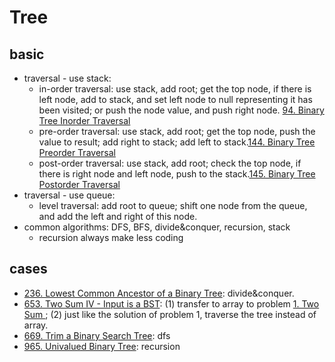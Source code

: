 # Tree

## basic
* traversal - use stack: 
  * in-order traversal: use stack, add root; get the top node, if there is left node, add to stack, and set left node to null representing it has been visited; or push the node value, and push right node. [94. Binary Tree Inorder Traversal
](https://leetcode.com/problems/binary-tree-inorder-traversal/)
  * pre-order traversal: use stack, add root; get the top node, push the value to result; add right to stack; add left to stack.[144. Binary Tree Preorder Traversal
](https://leetcode.com/problems/binary-tree-preorder-traversal/)
  * post-order traversal: use stack, add root; check the top node, if there is right node and left node, push to the stack.[145. Binary Tree Postorder Traversal
](https://leetcode.com/problems/binary-tree-postorder-traversal/)
* traversal - use queue:
  * level traversal: add root to queue; shift one node from the queue, and add the left and right of this node.
* common algorithms: DFS, BFS, divide&conquer, recursion, stack
  * recursion always make less coding

## cases
* [236. Lowest Common Ancestor of a Binary Tree](https://leetcode.com/problems/lowest-common-ancestor-of-a-binary-tree/): divide&conquer.
* [653. Two Sum IV - Input is a BST](https://leetcode.com/problems/two-sum-iv-input-is-a-bst/): (1) transfer to array to problem [1. Two Sum
](https://leetcode.com/problems/two-sum/); (2) just like the solution of problem 1, traverse the tree instead of array.
* [669. Trim a Binary Search Tree](https://leetcode.com/problems/trim-a-binary-search-tree/): dfs
* [965. Univalued Binary Tree](https://leetcode.com/problems/univalued-binary-tree/): recursion
